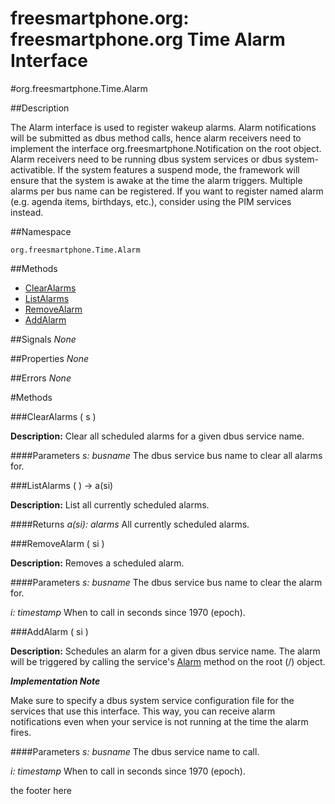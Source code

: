 
# freesmartphone.org: freesmartphone.org Time Alarm Interface
            

#org.freesmartphone.Time.Alarm

##Description


The Alarm interface is used to register wakeup alarms. Alarm notifications  will be submitted as dbus method calls, hence alarm receivers need to  implement the interface org.freesmartphone.Notification on the root object.  Alarm receivers need to be running dbus system services or dbus system-activatible.  If the system features a suspend mode, the framework will ensure that the  system is awake at the time the alarm triggers.   Multiple alarms per bus name can be registered. If you want to register  named alarm (e.g. agenda items, birthdays, etc.), consider using the PIM  services instead.


##Namespace


```org.freesmartphone.Time.Alarm```


##Methods

* [ClearAlarms](ClearAlarms)
* [ListAlarms](ListAlarms)
* [RemoveAlarm](RemoveAlarm)
* [AddAlarm](AddAlarm)


##Signals
*None*

##Properties
*None*

##Errors
*None*

#Methods

###<a name="ClearAlarms">ClearAlarms</a> ( s )


**Description:** Clear all scheduled alarms for a given dbus service name. 

####Parameters
<i>s: busname</i>
The dbus service bus name to clear all alarms for. 



###<a name="ListAlarms">ListAlarms</a> ( ) &rarr; a(si)


**Description:** List all currently scheduled alarms. 

####Returns
<i>a(si): alarms</i>
All currently scheduled alarms. 



###<a name="RemoveAlarm">RemoveAlarm</a> ( si )


**Description:** Removes a scheduled alarm. 

####Parameters
<i>s: busname</i>
The dbus service bus name to clear the alarm for. 

<i>i: timestamp</i>
When to call in seconds since 1970 (epoch). 



###<a name="AddAlarm">AddAlarm</a> ( si )


**Description:** Schedules an alarm for a given dbus service name.  The alarm will be triggered by calling the service's  <a href="specs/org.freesmartphone.Notification/#Alarm">Alarm</a> method on the root (/) object. 

***Implementation Note***

Make sure to specify a dbus system service configuration file for  the services that use this interface. This way, you can  receive alarm notifications even when your service is not  running at the time the alarm fires. 



####Parameters
<i>s: busname</i>
The dbus service name to call. 

<i>i: timestamp</i>
When to call in seconds since 1970 (epoch). 


the footer here
